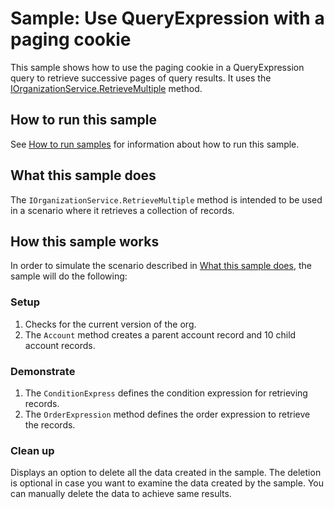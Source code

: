 # Sample: Use QueryExpression with a paging cookie

This sample shows how to use the paging cookie in a QueryExpression query to retrieve successive pages of query results. It uses the [IOrganizationService.RetrieveMultiple](https://docs.microsoft.com/dotnet/api/microsoft.xrm.sdk.iorganizationservice.retrievemultiple?view=dynamics-general-ce-9) method.

## How to run this sample

See [How to run samples](https://github.com/microsoft/PowerApps-Samples/blob/master/dataverse/README.md) for information about how to run this sample.

## What this sample does

The `IOrganizationService.RetrieveMultiple` method is intended to be used in a scenario where it retrieves a collection of records.

## How this sample works

In order to simulate the scenario described in [What this sample does](#what-this-sample-does), the sample will do the following:

### Setup

1. Checks for the current version of the org.
1. The `Account` method creates a parent account record and 10 child account records.

### Demonstrate

1. The `ConditionExpress` defines the condition expression for retrieving records.
1. The `OrderExpression` method defines the order expression to retrieve the records.

### Clean up

Displays an option to delete all the data created in the sample. The deletion is optional in case you want to examine the data created by the sample. You can manually delete the data to achieve same results.
